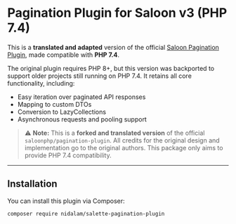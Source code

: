 # Pagination Plugin for Saloon v3 (PHP 7.4)

This is a **translated and adapted** version of the official [Saloon Pagination Plugin](https://github.com/saloonphp/pagination-plugin), made compatible with **PHP 7.4**.

The original plugin requires PHP 8+, but this version was backported to support older projects still running on PHP 7.4. It retains all core functionality, including:

- Easy iteration over paginated API responses
- Mapping to custom DTOs
- Conversion to LazyCollections
- Asynchronous requests and pooling support

> ⚠️ **Note:** This is a **forked and translated version** of the official `saloonphp/pagination-plugin`. All credits for the original design and implementation go to the original authors. This package only aims to provide PHP 7.4 compatibility.

---

## Installation

You can install this plugin via Composer:

```bash
composer require nidalam/salette-pagination-plugin
